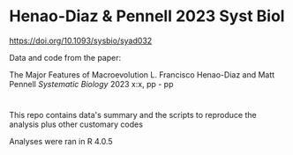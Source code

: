 # Henao-Diaz & Pennell 2023 Syst Biol
https://doi.org/10.1093/sysbio/syad032

Data and code from the paper: 

The Major Features of Macroevolution L. Francisco Henao-Diaz and Matt Pennell _Systematic Biology_ 2023 x:x, pp - pp 

#
This repo contains data's summary and the scripts to reproduce the analysis plus other customary codes

Analyses were ran in R 4.0.5 
